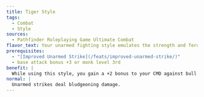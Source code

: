 ```yaml
---
title: Tiger Style
tags:
  - Combat
  - Style
sources:
  - Pathfinder Roleplaying Game Ultimate Combat
flavor_text: Your unarmed fighting style emulates the strength and ferocity of a tiger.
prerequisites:
  - "[Improved Unarmed Strike](/feats/improved-unarmed-strike/)"
  - base attack bonus +3 or monk level 3rd
benefit: |
  While using this style, you gain a +2 bonus to your CMD against bull rush, overrun, and trip maneuvers. You can also deal slashing damage with your unarmed strikes. Whenever you score a critical hit with your slashing unarmed strike, your opponent also takes 1d4 points of bleed damage at the start of his next two turns.
normal: |
  Unarmed strikes deal bludgeoning damage.
---
```


